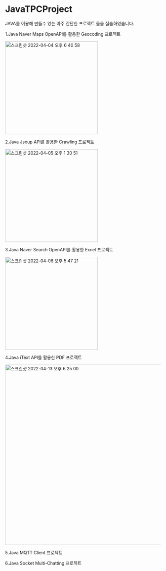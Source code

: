 # JavaTPCProject
JAVA를 이용해 만들수 있는 아주 간단한 프로젝트 들을 실습하였습니다. 

1.Java Naver Maps OpenAPI를 활용한 Geocoding 프로젝트

<img width="300" alt="스크린샷 2022-04-04 오후 6 40 58" src="https://user-images.githubusercontent.com/81157873/161518151-33d7cfa4-b7c3-4d64-be0f-7d9f86b0a73b.png">

2.Java Jsoup API를 활용한 Crawling 프로젝트

<img width="300" alt="스크린샷 2022-04-05 오후 1 30 51" src="https://user-images.githubusercontent.com/81157873/161679243-6f6a0875-d164-4e5e-a020-4c66ff760f44.png">

3.Java Naver Search OpenAPI를 활용한 Excel 프로젝트

<img width="300" alt="스크린샷 2022-04-06 오후 5 47 21" src="https://user-images.githubusercontent.com/81157873/163145205-30a0b396-1860-48f2-bbb9-e33f9449893e.png">

4.Java iText API를 활용한 PDF 프로젝트

<img width="582" alt="스크린샷 2022-04-13 오후 6 25 00" src="https://user-images.githubusercontent.com/81157873/163145278-a27e8c73-9b72-4e3d-869b-e082dee8ac2e.png">

5.Java MQTT Client 프로젝트

6.Java Socket Multi-Chatting 프로젝트
